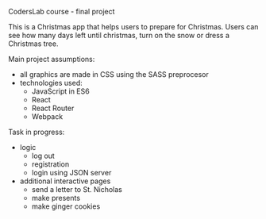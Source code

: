 CodersLab course - final project

This is a Christmas app that helps users to prepare for Christmas. Users can see how many days left until christmas, turn on the snow or dress a Christmas tree.

Main project assumptions:
- all graphics are made in CSS using the SASS preprocesor
- technologies used:
	- JavaScript in ES6
	- React
	- React Router
	- Webpack
	
Task in progress:
- logic
    - log out
    - registration
    - login using JSON server
- additional interactive pages
    - send a letter to St. Nicholas
    - make presents
    - make ginger cookies
